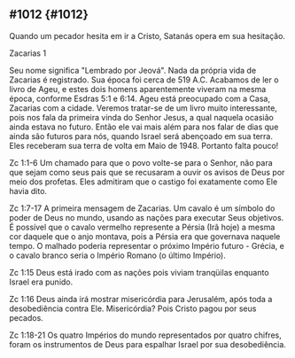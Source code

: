 ## #1012 {#1012}

Quando um pecador hesita em ir a Cristo, Satanás opera em sua hesitação.

Zacarias 1

Seu nome significa &quot;Lembrado por Jeová&quot;. Nada da própria vida de Zacarias é registrado. Sua época foi cerca de 519 A.C. Acabamos de ler o livro de Ageu, e estes dois homens aparentemente viveram na mesma época, conforme Esdras 5:1 e 6:14\. Ageu está preocupado com a Casa, Zacarias com a cidade. Veremos tratar-se de um livro muito interessante, pois nos fala da primeira vinda do Senhor Jesus, a qual naquela ocasião ainda estava no futuro. Então ele vai mais além para nos falar de dias que ainda são futuros para nós, quando Israel será abençoado em sua terra. Eles receberam sua terra de volta em Maio de 1948\. Portanto falta pouco!

Zc 1:1-6 Um chamado para que o povo volte-se para o Senhor, não para que sejam como seus pais que se recusaram a ouvir os avisos de Deus por meio dos profetas. Eles admitiram que o castigo foi exatamente como Ele havia dito.

Zc 1:7-17 A primeira mensagem de Zacarias. Um cavalo é um símbolo do poder de Deus no mundo, usando as nações para executar Seus objetivos. É possível que o cavalo vermelho represente a Pérsia (Irã hoje) a mesma cor daquele que o anjo montava, pois a Pérsia era que governava naquele tempo. O malhado poderia representar o próximo Império futuro - Grécia, e o cavalo branco seria o Império Romano (o último Império).

Zc 1:15 Deus está irado com as nações pois viviam tranqüilas enquanto Israel era punido.

Zc 1:16 Deus ainda irá mostrar misericórdia para Jerusalém, após toda a desobediência contra Ele. Misericórdia? Pois Cristo pagou por seus pecados.

Zc 1:18-21 Os quatro Impérios do mundo representados por quatro chifres, foram os instrumentos de Deus para espalhar Israel por sua desobediência.